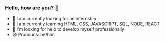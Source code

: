 ### Hello, how are you? 👋




- 🔭 I am currently looking for an internship
- 🌱 I am currently learning HTML, CSS, JAVASCRIPT, SQL, NODE, REACT
- 🤔 I'm looking for help to develop myself professionally
- 😄 Pronouns: he/him

